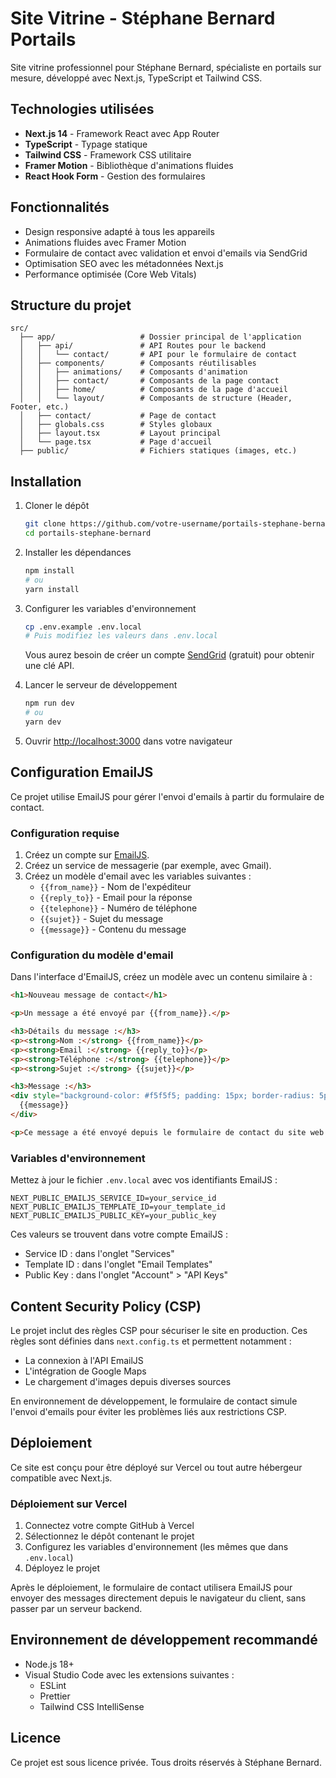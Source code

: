 # Site Vitrine - Stéphane Bernard Portails

Site vitrine professionnel pour Stéphane Bernard, spécialiste en portails sur mesure, développé avec Next.js, TypeScript et Tailwind CSS.

## Technologies utilisées

- **Next.js 14** - Framework React avec App Router
- **TypeScript** - Typage statique
- **Tailwind CSS** - Framework CSS utilitaire
- **Framer Motion** - Bibliothèque d'animations fluides
- **React Hook Form** - Gestion des formulaires

## Fonctionnalités

- Design responsive adapté à tous les appareils
- Animations fluides avec Framer Motion
- Formulaire de contact avec validation et envoi d'emails via SendGrid
- Optimisation SEO avec les métadonnées Next.js
- Performance optimisée (Core Web Vitals)

## Structure du projet

```
src/
  ├── app/                   # Dossier principal de l'application
  │   ├── api/               # API Routes pour le backend
  │   │   └── contact/       # API pour le formulaire de contact
  │   ├── components/        # Composants réutilisables
  │   │   ├── animations/    # Composants d'animation
  │   │   ├── contact/       # Composants de la page contact
  │   │   ├── home/          # Composants de la page d'accueil
  │   │   └── layout/        # Composants de structure (Header, Footer, etc.)
  │   ├── contact/           # Page de contact
  │   ├── globals.css        # Styles globaux
  │   ├── layout.tsx         # Layout principal
  │   └── page.tsx           # Page d'accueil
  ├── public/                # Fichiers statiques (images, etc.)
```

## Installation

1. Cloner le dépôt
   ```bash
   git clone https://github.com/votre-username/portails-stephane-bernard.git
   cd portails-stephane-bernard
   ```

2. Installer les dépendances
   ```bash
   npm install
   # ou
   yarn install
   ```
   
3. Configurer les variables d'environnement
   ```bash
   cp .env.example .env.local
   # Puis modifiez les valeurs dans .env.local
   ```

   Vous aurez besoin de créer un compte [SendGrid](https://sendgrid.com/) (gratuit) pour obtenir une clé API.

4. Lancer le serveur de développement
   ```bash
   npm run dev
   # ou
   yarn dev
   ```

5. Ouvrir [http://localhost:3000](http://localhost:3000) dans votre navigateur


## Configuration EmailJS

Ce projet utilise EmailJS pour gérer l'envoi d'emails à partir du formulaire de contact.

### Configuration requise

1. Créez un compte sur [EmailJS](https://www.emailjs.com/).
2. Créez un service de messagerie (par exemple, avec Gmail).
3. Créez un modèle d'email avec les variables suivantes :
   - `{{from_name}}` - Nom de l'expéditeur
   - `{{reply_to}}` - Email pour la réponse
   - `{{telephone}}` - Numéro de téléphone
   - `{{sujet}}` - Sujet du message
   - `{{message}}` - Contenu du message

### Configuration du modèle d'email

Dans l'interface d'EmailJS, créez un modèle avec un contenu similaire à :

```html
<h1>Nouveau message de contact</h1>

<p>Un message a été envoyé par {{from_name}}.</p>

<h3>Détails du message :</h3>
<p><strong>Nom :</strong> {{from_name}}</p>
<p><strong>Email :</strong> {{reply_to}}</p>
<p><strong>Téléphone :</strong> {{telephone}}</p>
<p><strong>Sujet :</strong> {{sujet}}</p>

<h3>Message :</h3>
<div style="background-color: #f5f5f5; padding: 15px; border-radius: 5px;">
  {{message}}
</div>

<p>Ce message a été envoyé depuis le formulaire de contact du site web.</p>
```

### Variables d'environnement

Mettez à jour le fichier `.env.local` avec vos identifiants EmailJS :

```
NEXT_PUBLIC_EMAILJS_SERVICE_ID=your_service_id
NEXT_PUBLIC_EMAILJS_TEMPLATE_ID=your_template_id
NEXT_PUBLIC_EMAILJS_PUBLIC_KEY=your_public_key
```

Ces valeurs se trouvent dans votre compte EmailJS :
- Service ID : dans l'onglet "Services"
- Template ID : dans l'onglet "Email Templates"
- Public Key : dans l'onglet "Account" > "API Keys"

## Content Security Policy (CSP)

Le projet inclut des règles CSP pour sécuriser le site en production. Ces règles sont définies dans `next.config.ts` et permettent notamment :

- La connexion à l'API EmailJS
- L'intégration de Google Maps
- Le chargement d'images depuis diverses sources

En environnement de développement, le formulaire de contact simule l'envoi d'emails pour éviter les problèmes liés aux restrictions CSP.

## Déploiement

Ce site est conçu pour être déployé sur Vercel ou tout autre hébergeur compatible avec Next.js.

### Déploiement sur Vercel

1. Connectez votre compte GitHub à Vercel
2. Sélectionnez le dépôt contenant le projet
3. Configurez les variables d'environnement (les mêmes que dans `.env.local`)
4. Déployez le projet

Après le déploiement, le formulaire de contact utilisera EmailJS pour envoyer des messages directement depuis le navigateur du client, sans passer par un serveur backend.

## Environnement de développement recommandé

- Node.js 18+
- Visual Studio Code avec les extensions suivantes :
  - ESLint
  - Prettier
  - Tailwind CSS IntelliSense

## Licence

Ce projet est sous licence privée. Tous droits réservés à Stéphane Bernard.
